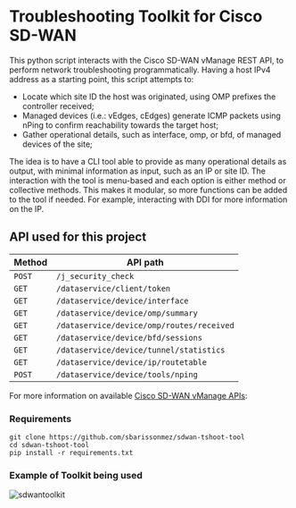 # Troubleshooting Toolkit for Cisco SD-WAN

This python script interacts with the Cisco SD-WAN vManage REST API, to perform network troubleshooting programmatically.
Having a host IPv4 address as a starting point, this script attempts to:
- Locate which site ID the host was originated, using OMP prefixes the controller received;
- Managed devices (i.e.: vEdges, cEdges) generate ICMP packets using nPing to confirm reachability towards the target host;
- Gather operational details, such as interface, omp, or bfd, of managed devices of the site;

The idea is to have a CLI tool able to provide as many operational details as output, with minimal information as input, such as an IP or site ID.
The interaction with the tool is menu-based and each option is either method or collective methods. This makes it modular, so more functions can be added to the tool if needed. For example, interacting with DDI for more information on the IP.

## API used for this project
| Method | API path |
| --- | --- |
| `POST` | `/j_security_check` |
| `GET` | `/dataservice/client/token` |
| `GET` | `/dataservice/device/interface` |
| `GET` | `/dataservice/device/omp/summary` |
| `GET` | `/dataservice/device/omp/routes/received` |
| `GET` | `/dataservice/device/bfd/sessions` |
| `GET` | `/dataservice/device/tunnel/statistics` |
| `GET` | `/dataservice/device/ip/routetable` |
| `POST` | `/dataservice/device/tools/nping` |

For more information on available [Cisco SD-WAN vManage APIs](https://developer.cisco.com/docs/sdwan/#!sd-wan-vmanage-v20-4):

### Requirements
```
git clone https://github.com/sbarissonmez/sdwan-tshoot-tool
cd sdwan-tshoot-tool
pip install -r requirements.txt
```

### Example of Toolkit being used
![sdwantoolkit](https://user-images.githubusercontent.com/68168232/174201627-d6024e13-3f32-49be-aaaf-46d47da84cf4.png)
